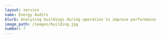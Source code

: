 ```yaml
---
layout: service
name: Energy Audits
blurb: Analysing buildings during operation to improve performance
image_path: /images/building.jpg
number: 7
---
```



